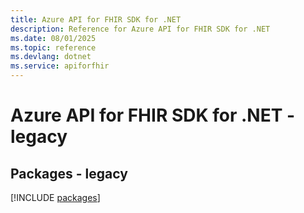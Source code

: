 ```yaml
---
title: Azure API for FHIR SDK for .NET
description: Reference for Azure API for FHIR SDK for .NET
ms.date: 08/01/2025
ms.topic: reference
ms.devlang: dotnet
ms.service: apiforfhir
---
```

# Azure API for FHIR SDK for .NET - legacy
## Packages - legacy
[!INCLUDE [packages](api-for-fhir-index.md)]